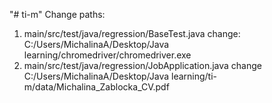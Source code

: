"# ti-m"
Change paths:
1. main/src/test/java/regression/BaseTest.java
   change: C:/Users/MichalinaA/Desktop/Java learning/chromedriver/chromedriver.exe
2. main/src/test/java/regression/JobApplication.java
   change C:/Users/MichalinaA/Desktop/Java learning/ti-m/data/Michalina_Zablocka_CV.pdf

